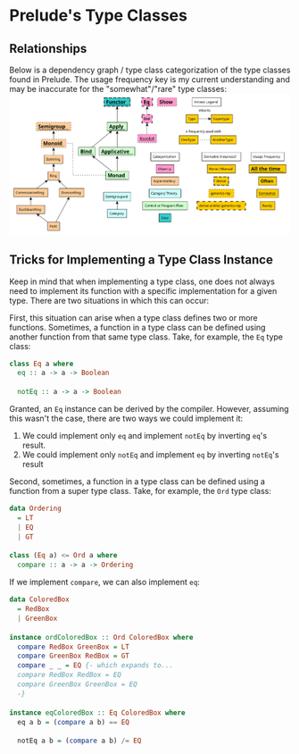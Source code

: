 # Prelude's Type Classes

## Relationships

Below is a dependency graph / type class categorization of the type classes found in Prelude. The usage frequency key is my current understanding and may be inaccurate for the "somewhat"/"rare" type classes:
![prelude-typeclasses](./images/Prelude-Typeclasses.svg "Relationships and Categorization of Prelude's Type")

## Tricks for Implementing a Type Class Instance

Keep in mind that when implementing a type class, one does not always need to implement its function with a specific implementation for a given type. There are two situations in which this can occur:

First, this situation can arise when a type class defines two or more functions. Sometimes, a function in a type class can be defined using another function from that same type class. Take, for example, the `Eq` type class:
```purescript
class Eq a where
  eq :: a -> a -> Boolean

  notEq :: a -> a -> Boolean
```
Granted, an `Eq` instance can be derived by the compiler. However, assuming this wasn't the case, there are two ways we could implement it:
1. We could implement only `eq` and implement `notEq` by inverting `eq`'s result.
2. We could implement only `notEq` and implement `eq` by inverting `notEq`'s result

Second, sometimes, a function in a type class can be defined using a function from a super type class. Take, for example, the `Ord` type class:
```purescript
data Ordering
  = LT
  | EQ
  | GT

class (Eq a) <= Ord a where
  compare :: a -> a -> Ordering
```
If we implement `compare`, we can also implement `eq`:
```purescript
data ColoredBox
  = RedBox
  | GreenBox

instance ordColoredBox :: Ord ColoredBox where
  compare RedBox GreenBox = LT
  compare GreenBox RedBox = GT
  compare _ _ = EQ {- which expands to...
  compare RedBox RedBox = EQ
  compare GreenBox GreenBox = EQ
  -}

instance eqColoredBox :: Eq ColoredBox where
  eq a b = (compare a b) == EQ

  notEq a b = (compare a b) /= EQ
```
